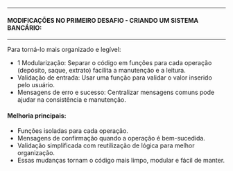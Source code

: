 
-----
#### MODIFICAÇÕES NO PRIMEIRO DESAFIO - CRIANDO UM SISTEMA BANCÁRIO:
-----
Para torná-lo mais organizado e legível:

 - 1 Modularização: Separar o código em funções para cada operação (depósito, saque, extrato) facilita a manutenção e a leitura.
- Validação de entrada: Usar uma função para validar o valor inserido pelo usuário.
- Mensagens de erro e sucesso: Centralizar mensagens comuns pode ajudar na consistência e manutenção.

#### Melhoria principais:
- Funções isoladas para cada operação.
- Mensagens de confirmação quando a operação é bem-sucedida.
- Validação simplificada com reutilização de lógica para melhor organização.
- Essas mudanças tornam o código mais limpo, modular e fácil de manter.
